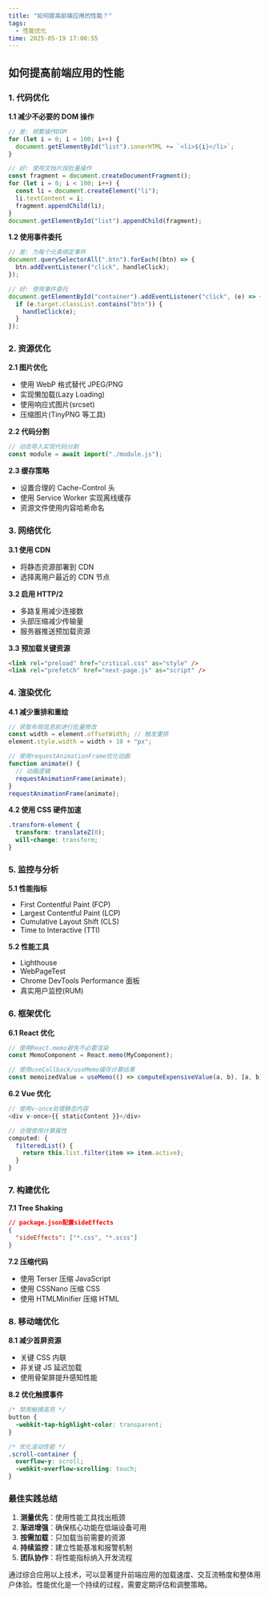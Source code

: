 ```yaml
---
title: "如何提高前端应用的性能？"
tags:
  - 性能优化
time: 2025-05-19 17:00:55
---
```


## 如何提高前端应用的性能

### 1\. 代码优化

**1.1 减少不必要的 DOM 操作**

```js
// 差: 频繁操作DOM
for (let i = 0; i < 100; i++) {
  document.getElementById("list").innerHTML += `<li>${i}</li>`;
}

// 好: 使用文档片段批量操作
const fragment = document.createDocumentFragment();
for (let i = 0; i < 100; i++) {
  const li = document.createElement("li");
  li.textContent = i;
  fragment.appendChild(li);
}
document.getElementById("list").appendChild(fragment);
```

**1.2 使用事件委托**

```js
// 差: 为每个元素绑定事件
document.querySelectorAll(".btn").forEach((btn) => {
  btn.addEventListener("click", handleClick);
});

// 好: 使用事件委托
document.getElementById("container").addEventListener("click", (e) => {
  if (e.target.classList.contains("btn")) {
    handleClick(e);
  }
});
```

### 2\. 资源优化

**2.1 图片优化**

- 使用 WebP 格式替代 JPEG/PNG
- 实现懒加载(Lazy Loading)
- 使用响应式图片(srcset)
- 压缩图片(TinyPNG 等工具)

**2.2 代码分割**

```js
// 动态导入实现代码分割
const module = await import("./module.js");
```

**2.3 缓存策略**

- 设置合理的 Cache-Control 头
- 使用 Service Worker 实现离线缓存
- 资源文件使用内容哈希命名

### 3\. 网络优化

**3.1 使用 CDN**

- 将静态资源部署到 CDN
- 选择离用户最近的 CDN 节点

**3.2 启用 HTTP/2**

- 多路复用减少连接数
- 头部压缩减少传输量
- 服务器推送预加载资源

**3.3 预加载关键资源**

```html
<link rel="preload" href="critical.css" as="style" />
<link rel="prefetch" href="next-page.js" as="script" />
```

### 4\. 渲染优化

**4.1 减少重排和重绘**

```js
// 获取布局信息前进行批量修改
const width = element.offsetWidth; // 触发重排
element.style.width = width + 10 + "px";

// 使用requestAnimationFrame优化动画
function animate() {
  // 动画逻辑
  requestAnimationFrame(animate);
}
requestAnimationFrame(animate);
```

**4.2 使用 CSS 硬件加速**

```css
.transform-element {
  transform: translateZ(0);
  will-change: transform;
}
```

### 5\. 监控与分析

**5.1 性能指标**

- First Contentful Paint (FCP)
- Largest Contentful Paint (LCP)
- Cumulative Layout Shift (CLS)
- Time to Interactive (TTI)

**5.2 性能工具**

- Lighthouse
- WebPageTest
- Chrome DevTools Performance 面板
- 真实用户监控(RUM)

### 6\. 框架优化

**6.1 React 优化**

```javascript
// 使用React.memo避免不必要渲染
const MemoComponent = React.memo(MyComponent);

// 使用useCallback/useMemo缓存计算结果
const memoizedValue = useMemo(() => computeExpensiveValue(a, b), [a, b]);
```

**6.2 Vue 优化**

```javascript
// 使用v-once处理静态内容
<div v-once>{{ staticContent }}</div>

// 合理使用计算属性
computed: {
  filteredList() {
    return this.list.filter(item => item.active);
  }
}
```

### 7\. 构建优化

**7.1 Tree Shaking**

```json
// package.json配置sideEffects
{
  "sideEffects": ["*.css", "*.scss"]
}
```

**7.2 压缩代码**

- 使用 Terser 压缩 JavaScript
- 使用 CSSNano 压缩 CSS
- 使用 HTMLMinifier 压缩 HTML

### 8\. 移动端优化

**8.1 减少首屏资源**

- 关键 CSS 内联
- 非关键 JS 延迟加载
- 使用骨架屏提升感知性能

**8.2 优化触摸事件**

```css
/* 禁用触摸高亮 */
button {
  -webkit-tap-highlight-color: transparent;
}

/* 优化滚动性能 */
.scroll-container {
  overflow-y: scroll;
  -webkit-overflow-scrolling: touch;
}
```

### 最佳实践总结

1.  **测量优先**：使用性能工具找出瓶颈
2.  **渐进增强**：确保核心功能在低端设备可用
3.  **按需加载**：只加载当前需要的资源
4.  **持续监控**：建立性能基准和报警机制
5.  **团队协作**：将性能指标纳入开发流程

通过综合应用以上技术，可以显著提升前端应用的加载速度、交互流畅度和整体用户体验。性能优化是一个持续的过程，需要定期评估和调整策略。
